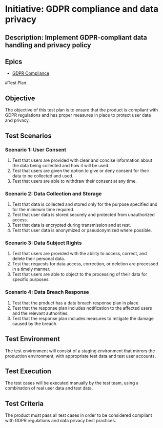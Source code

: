 # Initiative: GDPR compliance and data privacy
## Description: Implement GDPR-compliant data handling and privacy policy
## Epics
* [GDPR Compliance](../../theme_1/initiatives/epics/epic_GDPR_compliance.md)

#Test Plan
## Objective
The objective of this test plan is to ensure that the product is compliant with GDPR regulations and has proper measures in place to protect user data and privacy.

## Test Scenarios

### Scenario 1: User Consent
1. Test that users are provided with clear and concise information about the data being collected and how it will be used.
2. Test that users are given the option to give or deny consent for their data to be collected and used.
3. Test that users are able to withdraw their consent at any time.

### Scenario 2: Data Collection and Storage
1. Test that data is collected and stored only for the purpose specified and for the minimum time required.
2. Test that user data is stored securely and protected from unauthorized access.
3. Test that data is encrypted during transmission and at rest.
4. Test that user data is anonymized or pseudonymized where possible.

### Scenario 3: Data Subject Rights
1. Test that users are provided with the ability to access, correct, and delete their personal data.
2. Test that requests for data access, correction, or deletion are processed in a timely manner.
3. Test that users are able to object to the processing of their data for specific purposes.

### Scenario 4: Data Breach Response
1. Test that the product has a data breach response plan in place.
2. Test that the response plan includes notification to the affected users and the relevant authorities.
3. Test that the response plan includes measures to mitigate the damage caused by the breach.

## Test Environment
The test environment will consist of a staging environment that mirrors the production environment, with appropriate test data and test user accounts.

## Test Execution
The test cases will be executed manually by the test team, using a combination of real user data and test data.

## Test Criteria
The product must pass all test cases in order to be considered compliant with GDPR regulations and data privacy best practices.